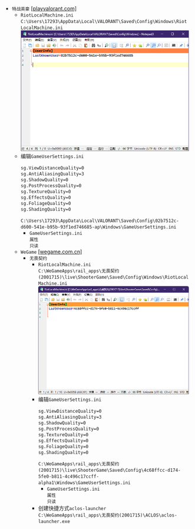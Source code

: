 * `特战英豪` [[playvalorant.com]](https://playvalorant.com/zh-tw/download/)
  * `RiotLocalMachine.ini`
    `C:\Users\17293\AppData\Local\VALORANT\Saved\Config\Windows\RiotLocalMachine.ini`
    ![](/windows/games/valorant/屏幕截图%202024-06-10%20025801.png)
  * 编辑`GameUserSettings.ini`
    ```
    sg.ViewDistanceQuality=0
    sg.AntiAliasingQuality=3
    sg.ShadowQuality=0
    sg.PostProcessQuality=0
    sg.TextureQuality=0
    sg.EffectsQuality=0
    sg.FoliageQuality=0
    sg.ShadingQuality=0
    ```
    `C:\Users\17293\AppData\Local\VALORANT\Saved\Config\02b7512c-d600-541e-b95b-93f1ed746685-ap\Windows\GameUserSettings.ini`
    * `GameUserSettings.ini`  
`属性`  
`只读`
  * `WeGame` [[wegame.com.cn]](https://www.wegame.com.cn/home/)
    * `无畏契约`
      * `RiotLocalMachine.ini`  
`C:\WeGameApps\rail_apps\无畏契约(2001715)\live\ShooterGame\Saved\Config\Windows\RiotLocalMachine.ini`
        ![](/windows/games/valorant/屏幕截图%202024-06-10%20030131.png)
      * 编辑`GameUserSettings.ini`
        ```
        sg.ViewDistanceQuality=0
        sg.AntiAliasingQuality=3
        sg.ShadowQuality=0
        sg.PostProcessQuality=0
        sg.TextureQuality=0
        sg.EffectsQuality=0
        sg.FoliageQuality=0
        sg.ShadingQuality=0
        ```
        `C:\WeGameApps\rail_apps\无畏契约(2001715)\live\ShooterGame\Saved\Config\4c68ffcc-d174-5fe0-b811-4c496c17ccff-alpha1\Windows\GameUserSettings.ini`
        * `GameUserSettings.ini`  
`属性`  
`只读`
      * 创建快捷方式`aclos-launcher`  
`C:\WeGameApps\rail_apps\无畏契约(2001715)\ACLOS\aclos-launcher.exe`